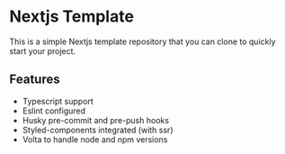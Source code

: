 # Nextjs Template

This is a simple Nextjs template repository that you can clone to quickly start your project.

## Features

- Typescript support
- Eslint configured
- Husky pre-commit and pre-push hooks
- Styled-components integrated (with ssr)
- Volta to handle node and npm versions
